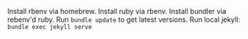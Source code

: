 Install rbenv via homebrew.
Install ruby via rbenv.
Install bundler via rebenv'd ruby.
Run `bundle update` to get latest versions.
Run local jekyll: `bundle exec jekyll serve`
